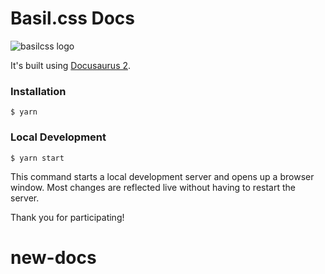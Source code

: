 # Basil.css Docs

![basilcss logo](/img/basilcss-transparent.png)

It's built using [Docusaurus 2](https://docusaurus.io/).

### Installation

```
$ yarn
```

### Local Development

```
$ yarn start
```

This command starts a local development server and opens up a browser window. Most changes are reflected live without having to restart the server.

Thank you for participating!
# new-docs
